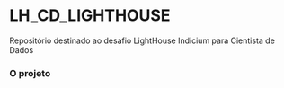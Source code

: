 # LH_CD_LIGHTHOUSE
Repositório destinado ao desafio LightHouse Indicium para Cientista de Dados
### O projeto
